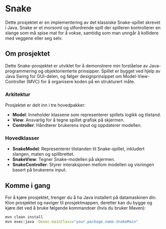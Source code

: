 # Snake

Dette prosjektet er en implementering av det klassiske Snake-spillet skrevet i Java. Snake er et morsomt og utfordrende spill der spilleren kontrollerer en slange som må spise mat for å vokse, samtidig som man unngår å kollidere med veggene eller seg selv.

## Om prosjektet

Dette Snake-prosjektet er utviklet for å demonstrere min forståelse av Java-programmering og objektorienterte prinsipper. Spillet er bygget ved hjelp av Java Swing for GUI-delen, og følger designprinsippet om Model-View-Controller (MVC) for å organisere koden på en strukturert måte.

### Arkitektur

Prosjektet er delt inn i tre hovedpakker:

- **Model**: Inneholder klassene som representerer spillets logikk og tilstand.
- **View**: Ansvarlig for å tegne spillet grafisk på skjermen.
- **Controller**: Håndterer brukerens input og oppdaterer modellen.

### Hovedklasser

- **SnakeModel**: Representerer tilstanden til Snake-spillet, inkludert slangen, maten og spillbrettet.
- **SnakeView**: Tegner Snake-modellen på skjermen.
- **SnakeController**: Styrer interaksjonen mellom modellen og visningen basert på brukerens input.

## Komme i gang

For å kjøre prosjektet, trenger du å ha Java installert på datamaskinen din. Klon prosjektet og naviger til prosjektmappen, deretter kan du bygge og kjøre det ved å bruke følgende kommandoer (hvis du bruker Maven):

```bash
mvn clean install
mvn exec:java -Dexec.mainClass="your.package.name.SnakeMain"
